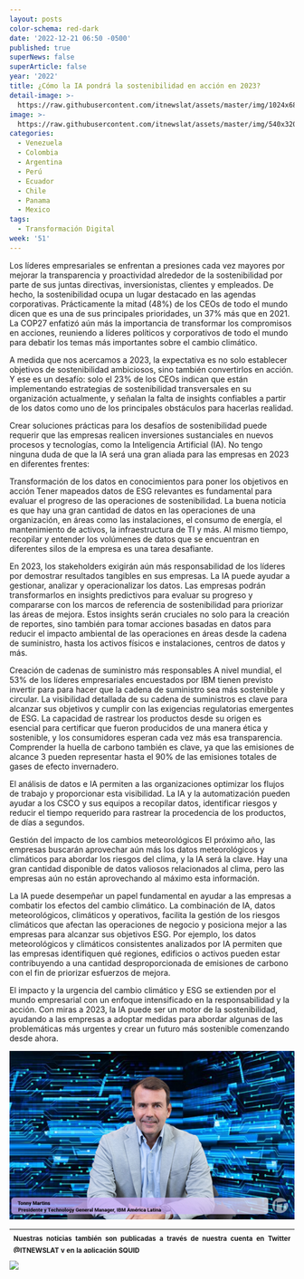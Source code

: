```yaml
---
layout: posts
color-schema: red-dark
date: '2022-12-21 06:50 -0500'
published: true
superNews: false
superArticle: false
year: '2022'
title: ¿Cómo la IA pondrá la sostenibilidad en acción en 2023?
detail-image: >-
  https://raw.githubusercontent.com/itnewslat/assets/master/img/1024x680/Tonny-Martins-g.jpg
image: >-
  https://raw.githubusercontent.com/itnewslat/assets/master/img/540x320/Tonny-Martins-p.jpg
categories:
  - Venezuela
  - Colombia
  - Argentina
  - Perú
  - Ecuador
  - Chile
  - Panama
  - Mexico
tags:
  - Transformación Digital
week: '51'
---
```

Los líderes empresariales se enfrentan a presiones cada vez mayores por mejorar la transparencia y proactividad alrededor de la sostenibilidad por parte de sus juntas directivas, inversionistas, clientes y empleados. De hecho, la sostenibilidad ocupa un lugar destacado en las agendas corporativas. Prácticamente la mitad (48%) de los CEOs de todo el mundo dicen que es una de sus principales prioridades, un 37% más que en 2021. La COP27 enfatizó aún más la importancia de transformar los compromisos en acciones, reuniendo a líderes políticos y corporativos de todo el mundo para debatir los temas más importantes sobre el cambio climático.
 
A medida que nos acercamos a 2023, la expectativa es no solo establecer objetivos de sostenibilidad ambiciosos, sino también convertirlos en acción. Y ese es un desafío: solo el 23% de los CEOs indican que están implementando estrategias de sostenibilidad transversales en su organización actualmente, y señalan la falta de insights confiables a partir de los datos como uno de los principales obstáculos para hacerlas realidad.
 
Crear soluciones prácticas para los desafíos de sostenibilidad puede requerir que las empresas realicen inversiones sustanciales en nuevos procesos y tecnologías, como la Inteligencia Artificial (IA). No tengo ninguna duda de que la IA será una gran aliada para las empresas en 2023 en diferentes frentes:
 
 
Transformación de los datos en conocimientos para poner los objetivos en acción
Tener mapeados datos de ESG relevantes es fundamental para evaluar el progreso de las operaciones de sostenibilidad. La buena noticia es que hay una gran cantidad de datos en las operaciones de una organización, en áreas como las instalaciones, el consumo de energía, el mantenimiento de activos, la infraestructura de TI y más. Al mismo tiempo, recopilar y entender los volúmenes de datos que se encuentran en diferentes silos de la empresa es una tarea desafiante.
 
En 2023, los stakeholders exigirán aún más responsabilidad de los líderes por demostrar resultados tangibles en sus empresas. La IA puede ayudar a gestionar, analizar y operacionalizar los datos. Las empresas podrán transformarlos en insights predictivos para evaluar su progreso y compararse con los marcos de referencia de sostenibilidad para priorizar las áreas de mejora. Estos insights serán cruciales no solo para la creación de reportes, sino también para tomar acciones basadas en datos para reducir el impacto ambiental de las operaciones en áreas desde la cadena de suministro, hasta los activos físicos e instalaciones, centros de datos y más.
 
 
Creación de cadenas de suministro más responsables
A nivel mundial, el 53% de los líderes empresariales encuestados por IBM tienen previsto invertir para para hacer que la cadena de suministro sea más sostenible y circular. La visibilidad detallada de su cadena de suministros es clave para alcanzar sus objetivos y cumplir con las exigencias regulatorias emergentes de ESG. La capacidad de rastrear los productos desde su origen es esencial para certificar que fueron producidos de una manera ética y sostenible, y los consumidores esperan cada vez más esa transparencia. Comprender la huella de carbono también es clave, ya que las emisiones de alcance 3 pueden representar hasta el 90% de las emisiones totales de gases de efecto invernadero.
 
El análisis de datos e IA permiten a las organizaciones optimizar los flujos de trabajo y proporcionar esta visibilidad. La IA y la automatización pueden ayudar a los CSCO y sus equipos a recopilar datos, identificar riesgos y reducir el tiempo requerido para rastrear la procedencia de los productos, de días a segundos.
 
 
Gestión del impacto de los cambios meteorológicos
El próximo año, las empresas buscarán aprovechar aún más los datos meteorológicos y climáticos para abordar los riesgos del clima, y la IA será la clave. Hay una gran cantidad disponible de datos valiosos relacionados al clima, pero las empresas aún no están aprovechando al máximo esta información.
 
La IA puede desempeñar un papel fundamental en ayudar a las empresas a combatir los efectos del cambio climático. La combinación de IA, datos meteorológicos, climáticos y operativos, facilita la gestión de los riesgos climáticos que afectan las operaciones de negocio y posiciona mejor a las empresas para alcanzar sus objetivos ESG. Por ejemplo, los datos meteorológicos y climáticos consistentes analizados por IA permiten que las empresas identifiquen qué regiones, edificios o activos pueden estar contribuyendo a una cantidad desproporcionada de emisiones de carbono con el fin de priorizar esfuerzos de mejora.
 
El impacto y la urgencia del cambio climático y ESG se extienden por el mundo empresarial con un enfoque intensificado en la responsabilidad y la acción. Con miras a 2023, la IA puede ser un motor de la sostenibilidad, ayudando a las empresas a adoptar medidas para abordar algunas de las problemáticas más urgentes y crear un futuro más sostenible comenzando desde ahora.

![](https://raw.githubusercontent.com/itnewslat/assets/master/img/540x320/Tonny-Martins-p.jpg)

<table style="height: 42px;" width="569">
<tbody>
<tr>
<td style="text-align: justify;"><sub><strong>Nuestras noticias también son publicadas a través de nuestra cuenta en Twitter <a href="https://twitter.com/itnewslat?lang=es">@ITNEWSLAT</a> y en la aplicación <a href="https://squidapp.co/en/">SQUID</a></strong></sub></td>
</tr>
</tbody>
</table>

<img src="https://tracker.metricool.com/c3po.jpg?hash=56f88a41e39ab42c063cc51676587a04"/>